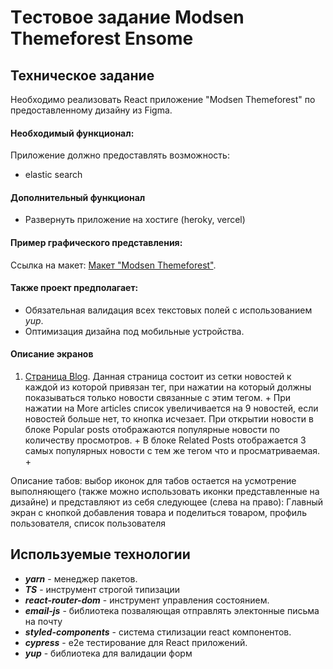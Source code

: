 # Tестовое задание Modsen Themeforest Ensome

## Техническое задание

Необходимо реализовать React приложение "Modsen Themeforest" по предоставленному дизайну из Figma.

#### Необходимый функционал:

Приложение должно предоставлять возможность:

- elastic search

#### Дополнительный функционал

- Развернуть приложение на хостиге (heroky, vercel)

#### Пример графического представления:

Ссылка на макет: [Макет "Modsen Themeforest"](<https://www.figma.com/file/RH6Tg2icMlc7M2DdHEJ9Bl/Themeforest-Modsen-Template-(Community)?node-id=236%3A74554>).

#### Также проект предполагает:

- Обязательная валидация всех текстовых полей с использованием _yup_.
- Оптимизация дизайна под мобильные устройства.

#### Описание экранов

1. [Страница Blog](<https://www.figma.com/file/RH6Tg2icMlc7M2DdHEJ9Bl/Themeforest-Modsen-Template-(Community)?node-id=255%3A24519>). Данная страница состоит из сетки новостей к каждой из которой привязан тег, при нажатии на который должны показываться только новости связанные с этим тегом. +
   При нажатии на More articles список увеличивается на 9 новостей, если новостей больше нет, то кнопка исчезает.
   При открытии новости в блоке Popular posts отображаются популярные новости по количеству просмотров. +
   В блоке Related Posts отображается 3 самых популярных новости с тем же тегом что и просматриваемая. +

Описание табов: выбор иконок для табов остается на усмотрение выполняющего (также можно использовать иконки представленные на дизайне) и представляют из себя следующее (слева на право): Главный экран с кнопкой добавления товара и поделиться товаром, профиль пользователя, список пользователя

## Используемые технологии

- **_yarn_** - менеджер пакетов.
- **_TS_** - инструмент строгой типизации
- **_react-router-dom_** - инструмент управления состоянием.
- **_email-js_** - библиотека позваляющая отправлять электонные письма на почту
- **_styled-components_** - система стилизации react компонентов.
- **_cypress_** - e2e тестирование для React приложений.
- **_yup_** - библиотека для валидации форм
